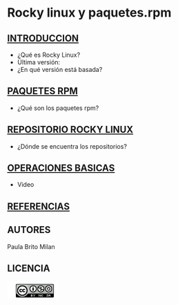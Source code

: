 # Rocky linux y paquetes.rpm
## [INTRODUCCION](modulo0/modulo0.md)
- ¿Qué es Rocky Linux?
- Última versión:
- ¿En qué versión está basada?
## [PAQUETES RPM](modulo1/modulo1.md)
- ¿Qué son los paquetes rpm?
## [REPOSITORIO ROCKY LINUX](modulo2/modulo2.md)
-  ¿Dónde se encuentra los repositorios?
## [OPERACIONES BASICAS](modulo3/modulo3.md)
- Video
## [REFERENCIAS](referencias.md)

## AUTORES
Paula Brito Milan

## LICENCIA 
![images](licencia.png)
